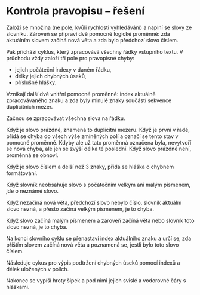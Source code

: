 # Kontrola pravopisu – řešení

Založí se množina (ne pole, kvůli rychlosti vyhledávání) a naplní se slovy ze slovníku. Zároveň se připraví dvě pomocné
logické proměnné: zda aktuálním slovem začíná nová věta a zda bylo předchozí slovo číslem.

Pak přichází cyklus, který zpracovává všechny řádky vstupního textu. V průchodu vždy založí tři pole pro pravopisné
chyby:

- jejich počáteční indexy v daném řádku,
- délky jejich chybných úseků,
- příslušné hlášky.

Vznikají další dvě vnitřní pomocné proměnné: index aktuálně zpracovávaného znaku a zda byly minulé znaky součástí
sekvence duplicitních mezer.

Začnou se zpracovávat všechna slova na řádku.

Když je slovo prázdné, znamená to duplicitní mezeru. Když je první v řadě, přidá se chyba do všech výše zmíněných polí a
označí se tento stav v pomocné proměnné. Kdyby ale už tato proměnná označena byla, nevytvoří se nová chyba, ale jen se
zvýší délka té poslední. Když slovo prázdné není, proměnná se obnoví.

Když je slovo číslem a delší než 3 znaky, přidá se hláška o chybném formátování.

Když slovník neobsahuje slovo s počátečním velkým ani malým písmenem, jde o neznámé slovo.

Když nezačíná nová věta, předchozí slovo nebylo číslo, slovník aktuální slovo nezná, a přesto začíná velkým písmenem, je
to chyba.

Když slovo začíná malým písmenem a zároveň začíná věta nebo slovník toto slovo nezná, je to chyba.

Na konci slovního cyklu se přenastaví index aktuálního znaku a určí se, zda příštím slovem začíná nová věta a poznamená
se, jestli bylo toto slovo číslem.

Následuje cykus pro výpis podtržení chybných úseků pomocí indexů a délek uložených v polích.

Nakonec se vypíší hroty šipek a pod nimi jejich svislé a vodorovné čáry s hláškami.
